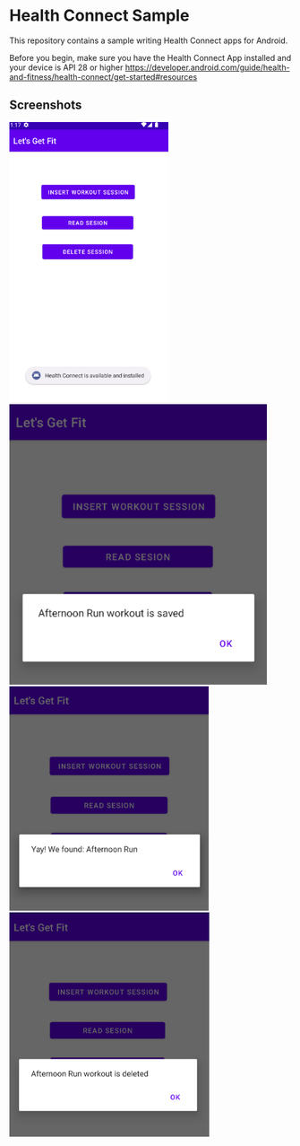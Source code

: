 # Health Connect Sample

This repository contains a sample writing Health Connect apps for Android.

Before you begin, make sure you have the Health Connect App installed and your device is API 28 or higher https://developer.android.com/guide/health-and-fitness/health-connect/get-started#resources

## Screenshots

<img src="screenshots/1.png" height="500" alt="Screenshot"/> 
<img src="screenshots/2.png" height="500" alt="Screenshot"/> <img src="screenshots/3.png" height="400" alt="Screenshot"/> <img src="screenshots/4.png" height="400" alt="Screenshot"/>


